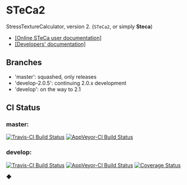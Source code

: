 # STeCa2
StressTextureCalculator, version 2. (`STeCa2`, or simply **Steca**)

* [[Online STeCa user documentation]](http://apps.jcns.fz-juelich.de/steca2)
* [[Developers' documentation]](doc.md)

## Branches

* 'master': squashed, only releases
* 'develop-2.0.5': continuing 2.0.x development
* 'develop': on the way to 2.1

## CI Status

### master:

[![Travis-CI Build Status](https://travis-ci.org/scgmlz/STeCa2.svg?branch=master)](https://travis-ci.org/scgmlz/STeCa2)
[![AppVeyor-CI Build Status](https://ci.appveyor.com/api/projects/status/github/scgmlz/steca2?branch=master&svg=true)](https://ci.appveyor.com/project/jburle/steca2)

### develop:

[![Travis-CI Build Status](https://travis-ci.org/scgmlz/STeCa2.svg?branch=develop)](https://travis-ci.org/scgmlz/STeCa2)
[![AppVeyor-CI Build Status](https://ci.appveyor.com/api/projects/status/github/scgmlz/steca2?branch=develop&svg=true)](https://ci.appveyor.com/project/jburle/steca2)
[![Coverage Status](https://coveralls.io/repos/github/scgmlz/STeCa2/badge.svg)](https://coveralls.io/github/scgmlz/STeCa2)

◆
